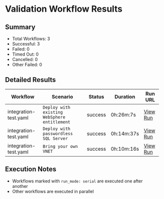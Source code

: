 # Validation Workflow Results

## Summary
- Total Workflows: 3
- Successful: 3
- Failed: 0
- Timed Out: 0
- Cancelled: 0
- Other Failed: 0

## Detailed Results

| Workflow | Scenario | Status | Duration | Run URL |
|----------|----------|---------|-----------|----------|
| integration-test.yaml | `Deploy with existing WebSphere entitlement` | success | 0h:26m:7s | [View Run](https://github.com/azure-javaee/azure.websphere-traditional.singleserver/actions/runs/17515290890) |
| integration-test.yaml | `Deploy with passwordless SQL Server` | success | 0h:14m:37s | [View Run](https://github.com/azure-javaee/azure.websphere-traditional.singleserver/actions/runs/17515291730) |
| integration-test.yaml | `Bring your own VNET` | success | 0h:10m:16s | [View Run](https://github.com/azure-javaee/azure.websphere-traditional.singleserver/actions/runs/17515292624) |


## Execution Notes
- Workflows marked with `run_mode: serial` are executed one after another
- Other workflows are executed in parallel
